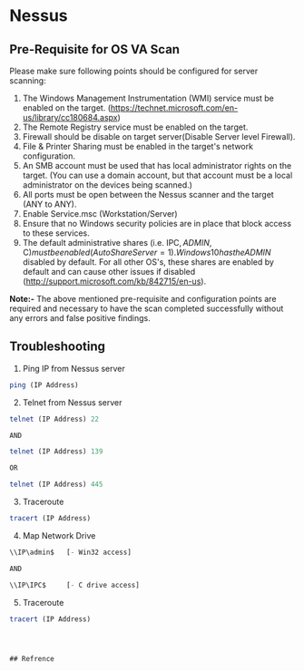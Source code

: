 # Nessus


## Pre-Requisite for OS VA Scan     

Please make sure following points should be configured for server scanning:

1. The Windows Management Instrumentation (WMI) service must be enabled on the target. (https://technet.microsoft.com/en-us/library/cc180684.aspx)
2. The Remote Registry service must be enabled on the target.
3. Firewall should be disable on target server(Disable Server level Firewall).
4. File & Printer Sharing must be enabled in the target's network configuration.
5. An SMB account must be used that has local administrator rights on the target. (You can use a domain account, but that account must be a local administrator on the devices being scanned.)
6. All ports must be open between the Nessus scanner and the target (ANY to ANY).
7. Enable Service.msc (Workstation/Server)
8. Ensure that no Windows security policies are in place that block access to these services.
9. The default administrative shares (i.e. IPC$, ADMIN$, C$) must be enabled (AutoShareServer = 1). Windows 10 has the ADMIN$ disabled by default. For all other OS's, these shares are enabled by default and can cause other issues if disabled (http://support.microsoft.com/kb/842715/en-us).

**Note:-** The above mentioned pre-requisite and configuration points are required and necessary to have the scan completed successfully without any errors and false positive findings.


## Troubleshooting 
1. Ping IP from Nessus server

```javascript
ping (IP Address) 
```

2. Telnet from Nessus server

```javascript
telnet (IP Address) 22

AND

telnet (IP Address) 139

OR

telnet (IP Address) 445
```

3. Traceroute 
    
```javascript
tracert (IP Address)
```

4. Map Network Drive
    
```javascript
\\IP\admin$   [- Win32 access]

AND

\\IP\IPC$     [- C drive access]
```

5. Traceroute 
    
```javascript
tracert (IP Address)




## Refrence






